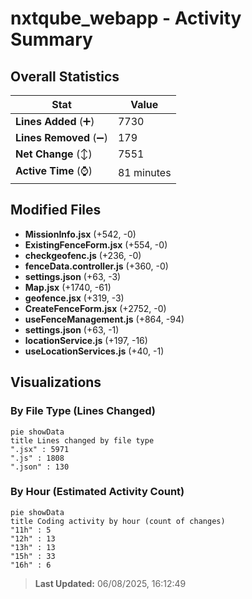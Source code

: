 # nxtqube_webapp - Activity Summary 

## Overall Statistics

| Stat                   | Value                                                             |
| ---------------------- | ----------------------------------------------------------------- |
| **Lines Added** (➕)   | 7730                                          |
| **Lines Removed** (➖) | 179                                        |
| **Net Change** (↕)    | 7551                |
| **Active Time** (⌚)   | 81 minutes |


## Modified Files
- **MissionInfo.jsx** (+542, -0)
- **ExistingFenceForm.jsx** (+554, -0)
- **checkgeofenc.js** (+236, -0)
- **fenceData.controller.js** (+360, -0)
- **settings.json** (+63, -3)
- **Map.jsx** (+1740, -61)
- **geofence.jsx** (+319, -3)
- **CreateFenceForm.jsx** (+2752, -0)
- **useFenceManagement.js** (+864, -94)
- **settings.json** (+63, -1)
- **locationService.js** (+197, -16)
- **useLocationServices.js** (+40, -1)

## Visualizations

### By File Type (Lines Changed)

```mermaid
pie showData
title Lines changed by file type
".jsx" : 5971
".js" : 1808
".json" : 130
```

### By Hour (Estimated Activity Count)

```mermaid
pie showData
title Coding activity by hour (count of changes)
"11h" : 5
"12h" : 13
"13h" : 13
"15h" : 33
"16h" : 6
```


> **Last Updated:** 06/08/2025, 16:12:49